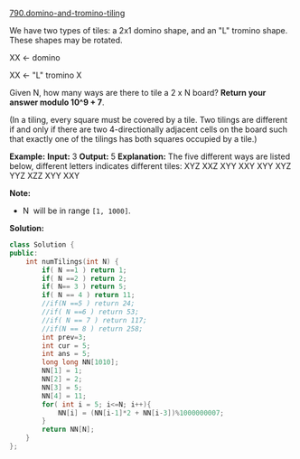 [790.domino-and-tromino-tiling](https://leetcode.com/problems/domino-and-tromino-tiling/)  

We have two types of tiles: a 2x1 domino shape, and an "L" tromino shape. These shapes may be rotated.

XX  <- domino

XX  <- "L" tromino
X

Given N, how many ways are there to tile a 2 x N board? **Return your answer modulo 10^9 + 7**.

(In a tiling, every square must be covered by a tile. Two tilings are different if and only if there are two 4-directionally adjacent cells on the board such that exactly one of the tilings has both squares occupied by a tile.)

**Example:**
**Input:** 3
**Output:** 5
**Explanation:** 
The five different ways are listed below, different letters indicates different tiles:
XYZ XXZ XYY XXY XYY
XYZ YYZ XZZ XYY XXY

**Note:**

*   N  will be in range `[1, 1000]`.  



**Solution:**  

```cpp
class Solution {
public:
    int numTilings(int N) {
        if( N ==1 ) return 1;
        if( N ==2 ) return 2;
        if( N== 3 ) return 5;
        if( N == 4 ) return 11;
        //if(N ==5 ) return 24;
        //if( N ==6 ) return 53;
        //if( N == 7 ) return 117;
        //if(N == 8 ) return 258;
        int prev=3;
        int cur = 5;
        int ans = 5;
        long long NN[1010];
        NN[1] = 1;
        NN[2] = 2;
        NN[3] = 5;
        NN[4] = 11;
        for( int i = 5; i<=N; i++){
            NN[i] = (NN[i-1]*2 + NN[i-3])%1000000007;
        }
        return NN[N];
    }
};
```
      
